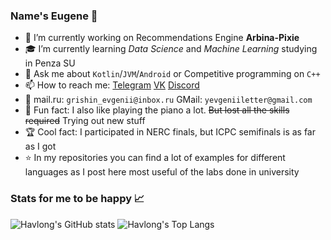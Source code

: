 ### Name's Eugene 👋

- 🔭 I’m currently working on Recommendations Engine **Arbina-Pixie**
- 🎓 I’m currently learning *Data Science* and *Machine Learning* studying in Penza SU
- 💬 Ask me about `Kotlin`/`JVM`/`Android` or Competitive programming on `C++`
- 📫 How to reach me: [Telegram](https://t.me/havlong) [VK](https://vk.com/havlong) [Discord](https://discordapp.com/users/329678418851397653)
- 📧 mail.ru: `grishin_evgenii@inbox.ru` GMail: `yevgeniiletter@gmail.com`
- 🎹 Fun fact: I also like playing the piano a lot. ~~But lost all the skills required~~ Trying out new stuff
- 🏆 Cool fact: I participated in NERC finals, but ICPC semifinals is as far as I got
- ⭐ In my repositories you can find a lot of examples for different languages as I post here most useful of the labs done in university

### Stats for me to be happy 📈

![Havlong's GitHub stats](https://github-readme-stats.vercel.app/api?username=Havlong&count_private=true&show_icons=true&line_height=24&theme=vue)
![Havlong's Top Langs](https://github-readme-stats.vercel.app/api/top-langs/?username=Havlong&layout=compact&langs_count=8&theme=vue)
